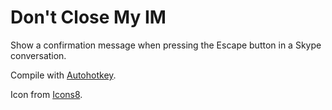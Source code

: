 Don't Close My IM
=================

Show a confirmation message when pressing the Escape button in a Skype conversation.

Compile with [Autohotkey](https://autohotkey.com/).

Icon from [Icons8](https://icons8.com).